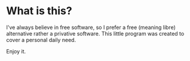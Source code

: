 # What is this?

I've always believe in free software, so I prefer a free (meaning libre) alternative rather a privative software.
This little program was created to cover a personal daily need.

Enjoy it.
